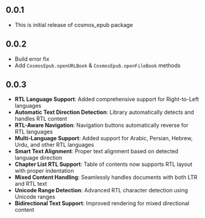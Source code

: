 ## 0.0.1

* This is initial release of cosmos_epub package

## 0.0.2

* Build error fix
* Add `CosmosEpub.openURLBook` & `CosmosEpub.openFileBook` methods

## 0.0.3

* **RTL Language Support**: Added comprehensive support for Right-to-Left languages
* **Automatic Text Direction Detection**: Library automatically detects and handles RTL content
* **RTL-Aware Navigation**: Navigation buttons automatically reverse for RTL languages
* **Multi-Language Support**: Added support for Arabic, Persian, Hebrew, Urdu, and other RTL languages
* **Smart Text Alignment**: Proper text alignment based on detected language direction
* **Chapter List RTL Support**: Table of contents now supports RTL layout with proper indentation
* **Mixed Content Handling**: Seamlessly handles documents with both LTR and RTL text
* **Unicode Range Detection**: Advanced RTL character detection using Unicode ranges
* **Bidirectional Text Support**: Improved rendering for mixed directional content